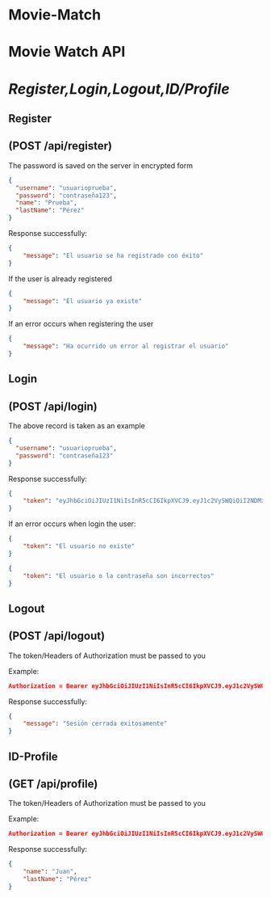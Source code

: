 # Movie-Match

# Movie Watch API

# ***Register,Login,Logout,ID/Profile***

## Register

## (POST /api/register)

The password is saved on the server in encrypted form

```json
{
  "username": "usuarioprueba",
  "password": "contraseña123",
  "name": "Prueba",
  "lastName": "Pérez"
}
```

Response successfully:

```json
{
    "message": "El usuario se ha registrado con éxito"
}
```

If the user is already registered

```json
{
    "message": "El usuario ya existe"
}
```

If an error occurs when registering the user

```json
{
    "message": "Ha ocurrido un error al registrar el usuario"
}
```

## Login

## (POST /api/login)

The above record is taken as an example

```json
{
  "username": "usuarioprueba",
  "password": "contraseña123"
}
```

Response successfully:

```json
{
    "token": "eyJhbGciOiJIUzI1NiIsInR5cCI6IkpXVCJ9.eyJ1c2VySWQiOiI2NDMxYjYyMzhjMDIzOTE1YzQ0YzJmMzciLCJpYXQiOjE2ODEwODk2OTZ9.Lrw-W0lPPxbBXbeCPmYJzZXtW2mAV5nmt6HTZ5UBFxY"
}
```

If an error occurs when login the user:

```json
{
    "token": "El usuario no existe"
}
```

```json
{
    "token": "El usuario o la contraseña son incorrectos"
}
```

## Logout

## (POST /api/logout)

The token/Headers of Authorization must be passed to you

Example:

```json
Authorization = Bearer eyJhbGciOiJIUzI1NiIsInR5cCI6IkpXVCJ9.eyJ1c2VySWQiOiI2NDQ0YTRjMzg1MDI2YjA5MWIwY2U1YjQiLCJpYXQiOjE2ODIyMjAyNzAsImV4cCI6MTY4MjI2MzQ3MH0.txoDCxnL1uQ97BxbKfbCA-2L3IeLh6ww078R3g3bFQQ
```

Response successfully:

```json
{
    "message": "Sesión cerrada exitosamente"
}
```

## ID-Profile

## (GET /api/profile)

The token/Headers of Authorization must be passed to you

Example:

```json
Authorization = Bearer eyJhbGciOiJIUzI1NiIsInR5cCI6IkpXVCJ9.eyJ1c2VySWQiOiI2NDQ0YTRjMzg1MDI2YjA5MWIwY2U1YjQiLCJpYXQiOjE2ODIyMjAyNzAsImV4cCI6MTY4MjI2MzQ3MH0.txoDCxnL1uQ97BxbKfbCA-2L3IeLh6ww078R3g3bFQQResponse successfully:
```

Response successfully:

```json
{
    "name": "Juan",
    "lastName": "Pérez"
}
```
